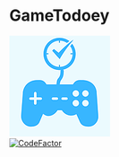 # GameTodoey
![alt text](https://github.com/JaeguKim/GameTodoey/blob/master/GameTodoey/Assets.xcassets/AppIcon.appiconset/180.png?raw=true)    
[![CodeFactor](https://www.codefactor.io/repository/github/jaegukim/gametodoey/badge)](https://www.codefactor.io/repository/github/jaegukim/gametodoey)
